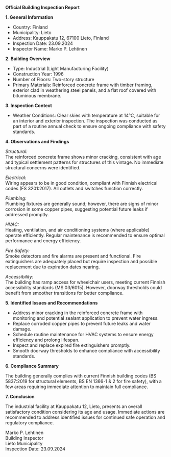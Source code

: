 **Official Building Inspection Report**

**1. General Information**

- Country: Finland
- Municipality: Lieto
- Address: Kauppakatu 12, 67100 Lieto, Finland
- Inspection Date: 23.09.2024
- Inspector Name: Marko P. Lehtinen

**2. Building Overview**

- Type: Industrial (Light Manufacturing Facility)
- Construction Year: 1996
- Number of Floors: Two-story structure
- Primary Materials: Reinforced concrete frame with timber framing, exterior clad in weathering steel panels, and a flat roof covered with bituminous membrane.

**3. Inspection Context**

- Weather Conditions: Clear skies with temperature at 14°C, suitable for an interior and exterior inspection. The inspection was conducted as part of a routine annual check to ensure ongoing compliance with safety standards.

**4. Observations and Findings**

*Structural:*  
The reinforced concrete frame shows minor cracking, consistent with age and typical settlement patterns for structures of this vintage. No immediate structural concerns were identified.

*Electrical:*  
Wiring appears to be in good condition, compliant with Finnish electrical codes (FS 3201:2017). All outlets and switches function correctly.

*Plumbing:*  
Plumbing fixtures are generally sound; however, there are signs of minor corrosion in some copper pipes, suggesting potential future leaks if addressed promptly.

*HVAC:*  
Heating, ventilation, and air conditioning systems (where applicable) operate efficiently. Regular maintenance is recommended to ensure optimal performance and energy efficiency.

*Fire Safety:*  
Smoke detectors and fire alarms are present and functional. Fire extinguishers are adequately placed but require inspection and possible replacement due to expiration dates nearing.

*Accessibility:*  
The building has ramp access for wheelchair users, meeting current Finnish accessibility standards (MS 03/6015). However, doorway thresholds could benefit from smoother transitions for better compliance.

**5. Identified Issues and Recommendations**

- Address minor cracking in the reinforced concrete frame with monitoring and potential sealant application to prevent water ingress.
- Replace corroded copper pipes to prevent future leaks and water damage.
- Schedule routine maintenance for HVAC systems to ensure energy efficiency and prolong lifespan.
- Inspect and replace expired fire extinguishers promptly.
- Smooth doorway thresholds to enhance compliance with accessibility standards.

**6. Compliance Summary**

The building generally complies with current Finnish building codes (BS 5837:2019 for structural elements, BS EN 1366-1 & 2 for fire safety), with a few areas requiring immediate attention to maintain full compliance.

**7. Conclusion**

The industrial facility at Kauppakatu 12, Lieto, presents an overall satisfactory condition considering its age and usage. Immediate actions are recommended to address identified issues for continued safe operation and regulatory compliance. 

Marko P. Lehtinen  
Building Inspector  
Lieto Municipality  
Inspection Date: 23.09.2024